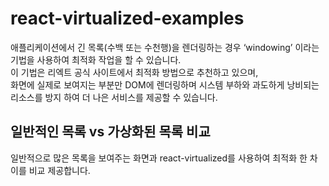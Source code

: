 # react-virtualized-examples

애플리케이션에서 긴 목록(수백 또는 수천행)을 렌더링하는 경우 ‘windowing’ 이라는 기법을 사용하여 최적화 작업을 할 수 있습니다.<br>
이 기법은 리엑트 공식 사이트에서 최적화 방법으로 추천하고 있으며, <br>화면에 실제로 보여지는 부분만 DOM에 렌더링하며 시스템 부하와 과도하게 낭비되는 리소스를 방지 하여 더 나은 서비스를 제공할 수 있습니다.

## 일반적인 목록 vs 가상화된 목록 비교
일반적으로 많은 목록을 보여주는 화면과 react-virtualized를 사용하여 최적화 한 차이를 비교 제공합니다.
